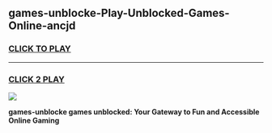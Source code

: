 
## games-unblocke-Play-Unblocked-Games-Online-ancjd
<h3>
<a href="https://premium76.site?title=games-unblocke&ref=24A">CLICK TO PLAY</a></h3>
<hr>

<h3>
<a href="https://premium76.site?title=games-unblocke&ref=24A">CLICK 2 PLAY</a>
  
</h3>

<a href="https://premium76.site?title=games-unblocke&ref=24A"><img src="https://clearcache.store/games.png"></a>


**games-unblocke games unblocked: Your Gateway to Fun and Accessible Online Gaming**

